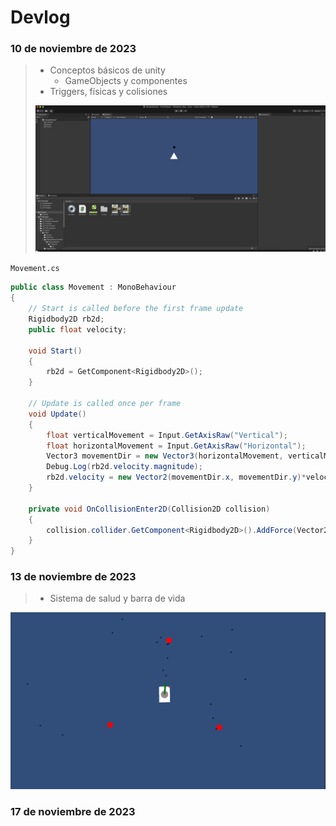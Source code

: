 # Devlog

### 10 de noviembre de 2023

> - Conceptos básicos de unity
>    - GameObjects y componentes
> - Triggers, físicas y colisiones
>
> ![](./media/2023-11-10_1.png)

`Movement.cs`
```cs
public class Movement : MonoBehaviour
{
    // Start is called before the first frame update
    Rigidbody2D rb2d;
    public float velocity;

    void Start()
    {
        rb2d = GetComponent<Rigidbody2D>();
    }

    // Update is called once per frame
    void Update()
    {
        float verticalMovement = Input.GetAxisRaw("Vertical");
        float horizontalMovement = Input.GetAxisRaw("Horizontal");
        Vector3 movementDir = new Vector3(horizontalMovement, verticalMovement, 0) * Time.deltaTime * velocity;
        Debug.Log(rb2d.velocity.magnitude);
        rb2d.velocity = new Vector2(movementDir.x, movementDir.y)*velocity;
    }

    private void OnCollisionEnter2D(Collision2D collision)
    {
        collision.collider.GetComponent<Rigidbody2D>().AddForce(Vector2.down * 70);
    }
}
```

### 13 de noviembre de 2023

> - Sistema de salud y barra de vida
> ![]()

![](./media/2023-11-12_1.png)


### 17 de noviembre de 2023
